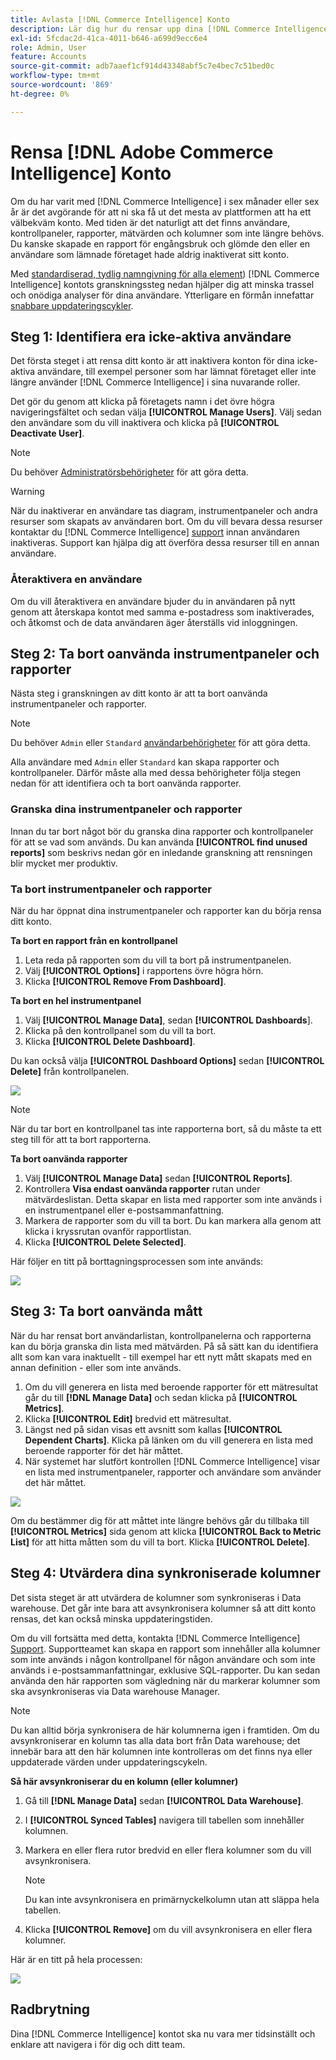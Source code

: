 ```yaml
---
title: Avlasta [!DNL Commerce Intelligence] Konto
description: Lär dig hur du rensar upp dina [!DNL Commerce Intelligence] konto.
exl-id: 5fcdac2d-41ca-4011-b646-a699d9ecc6e4
role: Admin, User
feature: Accounts
source-git-commit: adb7aaef1cf914d43348abf5c7e4bec7c51bed0c
workflow-type: tm+mt
source-wordcount: '869'
ht-degree: 0%

---
```


# Rensa [!DNL Adobe Commerce Intelligence] Konto

Om du har varit med [!DNL Commerce Intelligence] i sex månader eller sex år är det avgörande för att ni ska få ut det mesta av plattformen att ha ett välbekväm konto. Med tiden är det naturligt att det finns användare, kontrollpaneler, rapporter, mätvärden och kolumner som inte längre behövs. Du kanske skapade en rapport för engångsbruk och glömde den eller en användare som lämnade företaget hade aldrig inaktiverat sitt konto.

Med [standardiserad, tydlig namngivning för alla element](../best-practices/naming-elements.md)) [!DNL Commerce Intelligence] kontots granskningssteg nedan hjälper dig att minska trassel och onödiga analyser för dina användare. Ytterligare en förmån innefattar [snabbare uppdateringscykler](../best-practices/reduce-update-cycle-time.md).

## Steg 1: Identifiera era icke-aktiva användare

Det första steget i att rensa ditt konto är att inaktivera konton för dina icke-aktiva användare, till exempel personer som har lämnat företaget eller inte längre använder [!DNL Commerce Intelligence] i sina nuvarande roller.

Det gör du genom att klicka på företagets namn i det övre högra navigeringsfältet och sedan välja **[!UICONTROL Manage Users]**. Välj sedan den användare som du vill inaktivera och klicka på **[!UICONTROL Deactivate User]**.

>[!NOTE]
>
>Du behöver [Administratörsbehörigheter](../administrator/user-management/user-management.md) för att göra detta.

>[!WARNING]
>
>När du inaktiverar en användare tas diagram, instrumentpaneler och andra resurser som skapats av användaren bort. Om du vill bevara dessa resurser kontaktar du [!DNL Commerce Intelligence] [support](../guide-overview.md#Submitting-a-Support-Ticket) innan användaren inaktiveras. Support kan hjälpa dig att överföra dessa resurser till en annan användare.

### Återaktivera en användare

Om du vill återaktivera en användare bjuder du in användaren på nytt genom att återskapa kontot med samma e-postadress som inaktiverades, och åtkomst och de data användaren äger återställs vid inloggningen.

## Steg 2: Ta bort oanvända instrumentpaneler och rapporter

Nästa steg i granskningen av ditt konto är att ta bort oanvända instrumentpaneler och rapporter.

>[!NOTE]
>
>Du behöver `Admin` eller `Standard` [användarbehörigheter](../administrator/user-management/user-management.md) för att göra detta.

Alla användare med `Admin` eller `Standard` kan skapa rapporter och kontrollpaneler. Därför måste alla med dessa behörigheter följa stegen nedan för att identifiera och ta bort oanvända rapporter.

### Granska dina instrumentpaneler och rapporter

Innan du tar bort något bör du granska dina rapporter och kontrollpaneler för att se vad som används. Du kan använda **[!UICONTROL find unused reports]** som beskrivs nedan gör en inledande granskning att rensningen blir mycket mer produktiv.

### Ta bort instrumentpaneler och rapporter

När du har öppnat dina instrumentpaneler och rapporter kan du börja rensa ditt konto.

**Ta bort en rapport från en kontrollpanel**

1. Leta reda på rapporten som du vill ta bort på instrumentpanelen.
1. Välj **[!UICONTROL Options]** i rapportens övre högra hörn.
1. Klicka **[!UICONTROL Remove From Dashboard]**.

**Ta bort en hel instrumentpanel**

1. Välj **[!UICONTROL Manage Data]**, sedan **[!UICONTROL Dashboards**].
1. Klicka på den kontrollpanel som du vill ta bort.
1. Klicka **[!UICONTROL Delete Dashboard]**.

Du kan också välja **[!UICONTROL Dashboard Options]** sedan **[!UICONTROL Delete]** från kontrollpanelen.

![](../../mbi/assets/Delete_from_dashboard.png)

>[!NOTE]
>
>När du tar bort en kontrollpanel tas inte rapporterna bort, så du måste ta ett steg till för att ta bort rapporterna.

**Ta bort oanvända rapporter**

1. Välj **[!UICONTROL Manage Data]** sedan **[!UICONTROL Reports]**.
1. Kontrollera **Visa endast oanvända rapporter** rutan under mätvärdeslistan. Detta skapar en lista med rapporter som inte används i en instrumentpanel eller e-postsammanfattning.
1. Markera de rapporter som du vill ta bort. Du kan markera alla genom att klicka i kryssrutan ovanför rapportlistan.
1. Klicka **[!UICONTROL Delete Selected]**.

Här följer en titt på borttagningsprocessen som inte används:

![](../../mbi/assets/unused_reports.png)

## Steg 3: Ta bort oanvända mått

När du har rensat bort användarlistan, kontrollpanelerna och rapporterna kan du börja granska din lista med mätvärden. På så sätt kan du identifiera allt som kan vara inaktuellt - till exempel har ett nytt mått skapats med en annan definition - eller som inte används.

1. Om du vill generera en lista med beroende rapporter för ett mätresultat går du till **[!DNL Manage Data]** och sedan klicka på **[!UICONTROL Metrics]**.
1. Klicka **[!UICONTROL Edit]** bredvid ett mätresultat.
1. Längst ned på sidan visas ett avsnitt som kallas **[!UICONTROL Dependent Charts]**. Klicka på länken om du vill generera en lista med beroende rapporter för det här måttet.
1. När systemet har slutfört kontrollen [!DNL Commerce Intelligence] visar en lista med instrumentpaneler, rapporter och användare som använder det här måttet.

![](../../mbi/assets/report_dependecies.png)

Om du bestämmer dig för att måttet inte längre behövs går du tillbaka till **[!UICONTROL Metrics]** sida genom att klicka **[!UICONTROL Back to Metric List]** för att hitta måtten som du vill ta bort. Klicka **[!UICONTROL Delete]**.

## Steg 4: Utvärdera dina synkroniserade kolumner

Det sista steget är att utvärdera de kolumner som synkroniseras i Data warehouse. Det går inte bara att avsynkronisera kolumner så att ditt konto rensas, det kan också minska uppdateringstiden.

Om du vill fortsätta med detta, kontakta [!DNL Commerce Intelligence] [Support](../guide-overview.md#Submitting-a-Support-Ticket). Supportteamet kan skapa en rapport som innehåller alla kolumner som inte används i någon kontrollpanel för någon användare och som inte används i e-postsammanfattningar, exklusive SQL-rapporter. Du kan sedan använda den här rapporten som vägledning när du markerar kolumner som ska avsynkroniseras via Data warehouse Manager.

>[!NOTE]
>
>Du kan alltid börja synkronisera de här kolumnerna igen i framtiden. Om du avsynkroniserar en kolumn tas alla data bort från Data warehouse; det innebär bara att den här kolumnen inte kontrolleras om det finns nya eller uppdaterade värden under uppdateringscykeln.

**Så här avsynkroniserar du en kolumn (eller kolumner)**

1. Gå till **[!DNL Manage Data]** sedan **[!UICONTROL Data Warehouse]**.
1. I **[!UICONTROL Synced Tables]** navigera till tabellen som innehåller kolumnen.
1. Markera en eller flera rutor bredvid en eller flera kolumner som du vill avsynkronisera.
   >[!NOTE]
   >
   >Du kan inte avsynkronisera en primärnyckelkolumn utan att släppa hela tabellen.

1. Klicka **[!UICONTROL Remove]** om du vill avsynkronisera en eller flera kolumner.

Här är en titt på hela processen:

![](../../mbi/assets/drop_column.png)

## Radbrytning

Dina [!DNL Commerce Intelligence] kontot ska nu vara mer tidsinställt och enklare att navigera i för dig och ditt team.
